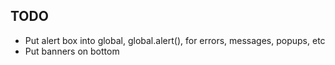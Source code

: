 ## TODO

- Put alert box into global, global.alert(), for errors, messages, popups, etc
- Put banners on bottom
